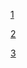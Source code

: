 [1](https://www.1point3acres.com/bbs/thread-786534-1-1.html)

[2](https://www.1point3acres.com/bbs/thread-786499-1-1.html)

[3](https://www.1point3acres.com/bbs/thread-785140-1-1.html)
